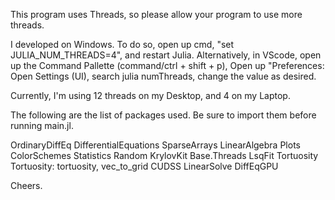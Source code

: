 This program uses Threads, so please allow your program to use more threads.

I developed on Windows. To do so, open up cmd, "set JULIA_NUM_THREADS=4", and restart Julia. 
Alternatively, in VScode, open up the Command Pallette (command/ctrl + shift + p),
Open up "Preferences: Open Settings (UI), search julia numThreads, change the value as desired. 

Currently, I'm using 12 threads on my Desktop, and 4 on my Laptop. 

The following are the list of packages used. Be sure to import them before running main.jl.

OrdinaryDiffEq
DifferentialEquations
SparseArrays
LinearAlgebra
Plots
ColorSchemes
Statistics
Random
KrylovKit
Base.Threads
LsqFit
Tortuosity
Tortuosity: tortuosity, vec_to_grid
CUDSS
LinearSolve
DiffEqGPU

Cheers. 
